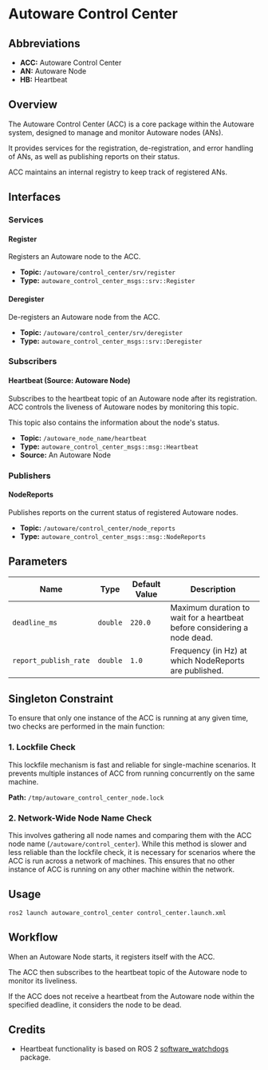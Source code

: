 # Autoware Control Center

## Abbreviations

- **ACC:** Autoware Control Center
- **AN:** Autoware Node
- **HB:** Heartbeat

## Overview

The Autoware Control Center (ACC) is a core package within the Autoware system, designed to manage and monitor Autoware
nodes (ANs).

It provides services for the registration, de-registration, and error handling of ANs, as well as publishing reports on
their status.

ACC maintains an internal registry to keep track of registered ANs.

## Interfaces

### Services

#### Register

Registers an Autoware node to the ACC.

- **Topic:** `/autoware/control_center/srv/register`
- **Type:** `autoware_control_center_msgs::srv::Register`

#### Deregister

De-registers an Autoware node from the ACC.

- **Topic:** `/autoware/control_center/srv/deregister`
- **Type:** `autoware_control_center_msgs::srv::Deregister`

### Subscribers

#### Heartbeat (**Source:** Autoware Node)

Subscribes to the heartbeat topic of an Autoware node after its registration.
ACC controls the liveness of Autoware nodes by monitoring this topic.

This topic also contains the information about the node's status.

- **Topic:** `/autoware_node_name/heartbeat`
- **Type:** `autoware_control_center_msgs::msg::Heartbeat`
- **Source:** An Autoware Node

### Publishers

#### NodeReports

Publishes reports on the current status of registered Autoware nodes.

- **Topic:** `/autoware/control_center/node_reports`
- **Type:** `autoware_control_center_msgs::msg::NodeReports`

## Parameters

| Name                  | Type     | Default Value | Description                                                              |
| --------------------- | -------- | ------------- | ------------------------------------------------------------------------ |
| `deadline_ms`         | `double` | `220.0`       | Maximum duration to wait for a heartbeat before considering a node dead. |
| `report_publish_rate` | `double` | `1.0`         | Frequency (in Hz) at which NodeReports are published.                    |

## Singleton Constraint

To ensure that only one instance of the ACC is running at any given time, two checks are performed in the main function:

### 1. Lockfile Check

This lockfile mechanism is fast and reliable for single-machine scenarios.
It prevents multiple instances of ACC from running concurrently on the same machine.

**Path:** `/tmp/autoware_control_center_node.lock`

### 2. Network-Wide Node Name Check

This involves gathering all node names and comparing them with the ACC node name (`/autoware/control_center`).
While this method is slower and less reliable than the lockfile check,
it is necessary for scenarios where the ACC is run across a network of machines.
This ensures that no other instance of ACC is running on any other machine within the network.

## Usage

`ros2 launch autoware_control_center control_center.launch.xml`

## Workflow

When an Autoware Node starts, it registers itself with the ACC.

The ACC then subscribes to the heartbeat topic of the Autoware node to monitor its liveliness.

If the ACC does not receive a heartbeat from the Autoware node within the specified deadline,
it considers the node to be dead.

## Credits

- Heartbeat functionality is based on ROS 2 [software_watchdogs](https://github.com/ros-safety/software_watchdogs)
  package.
